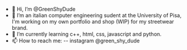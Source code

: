 - 👋 Hi, I’m @GreenShyDude
- 👀 I’m an italian computer engineering sudent at the University of Pisa, I'm working on my own portfolio and shop (WIP) for my streetwear brand.
- 🌱 I’m currently learning c++, html, css, javascript and python.
- 📫 How to reach me:
-- instagram @green_shy_dude

<!---
GreenShyDude/GreenShyDude is a ✨ special ✨ repository because its `README.md` (this file) appears on your GitHub profile.
You can click the Preview link to take a look at your changes.
--->

